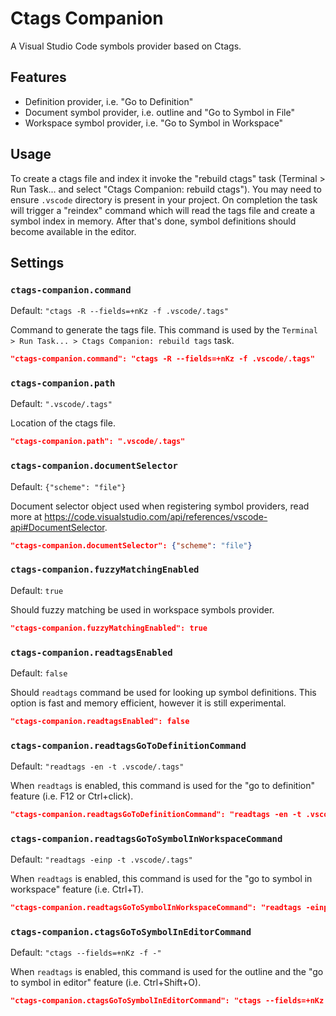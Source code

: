 # Ctags Companion

A Visual Studio Code symbols provider based on Ctags.

## Features

- Definition provider, i.e. "Go to Definition"
- Document symbol provider, i.e. outline and "Go to Symbol in File"
- Workspace symbol provider, i.e. "Go to Symbol in Workspace"

## Usage

To create a ctags file and index it invoke the "rebuild ctags" task (Terminal > Run Task... and select "Ctags Companion: rebuild ctags"). You may need to ensure `.vscode` directory is present in your project. On completion the task will trigger a "reindex" command which will read the tags file and create a symbol index in memory. After that's done, symbol definitions should become available in the editor.

## Settings

### `ctags-companion.command`

Default: `"ctags -R --fields=+nKz -f .vscode/.tags"`

Command to generate the tags file. This command is used by the `Terminal > Run Task... > Ctags Companion: rebuild tags` task.

```json
"ctags-companion.command": "ctags -R --fields=+nKz -f .vscode/.tags"
```

### `ctags-companion.path`

Default: `".vscode/.tags"`

Location of the ctags file.

```json
"ctags-companion.path": ".vscode/.tags"
```

### `ctags-companion.documentSelector`

Default: `{"scheme": "file"}`

Document selector object used when registering symbol providers, read more at https://code.visualstudio.com/api/references/vscode-api#DocumentSelector.

```json
"ctags-companion.documentSelector": {"scheme": "file"}
```

### `ctags-companion.fuzzyMatchingEnabled`

Default: `true`

Should fuzzy matching be used in workspace symbols provider.

```json
"ctags-companion.fuzzyMatchingEnabled": true
```

### `ctags-companion.readtagsEnabled`

Default: `false`

Should `readtags` command be used for looking up symbol definitions. This option is fast and memory efficient, however it is still experimental.

```json
"ctags-companion.readtagsEnabled": false
```

### `ctags-companion.readtagsGoToDefinitionCommand`

Default: `"readtags -en -t .vscode/.tags"`

When `readtags` is enabled, this command is used for the "go to definition" feature (i.e. F12 or Ctrl+click).

```json
"ctags-companion.readtagsGoToDefinitionCommand": "readtags -en -t .vscode/.tags"
```

### `ctags-companion.readtagsGoToSymbolInWorkspaceCommand`

Default: `"readtags -einp -t .vscode/.tags"`

When `readtags` is enabled, this command is used for the "go to symbol in workspace" feature (i.e. Ctrl+T).

```json
"ctags-companion.readtagsGoToSymbolInWorkspaceCommand": "readtags -einp -t .vscode/.tags"
```

### `ctags-companion.ctagsGoToSymbolInEditorCommand`

Default: `"ctags --fields=+nKz -f -"`

When `readtags` is enabled, this command is used for the outline and the "go to symbol in editor" feature (i.e. Ctrl+Shift+O).

```json
"ctags-companion.ctagsGoToSymbolInEditorCommand": "ctags --fields=+nKz -f -"
```
